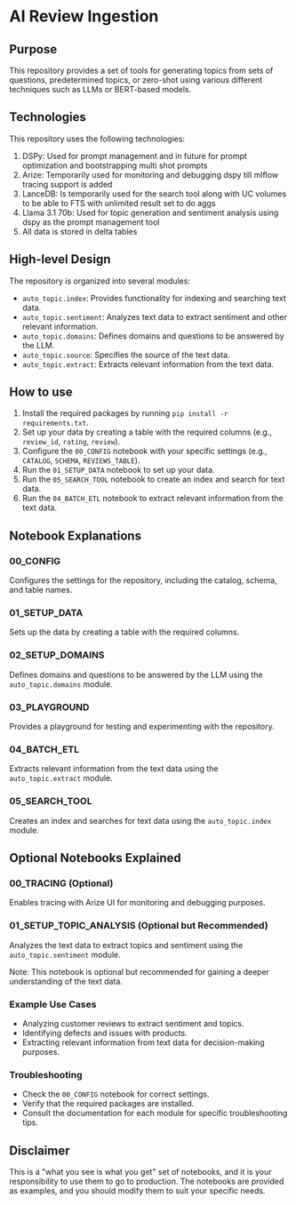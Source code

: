 # AI Review Ingestion

## Purpose

This repository provides a set of tools for generating topics from sets of questions, predetermined topics,
or zero-shot using various different techniques such as LLMs or BERT-based models.

## Technologies

This repository uses the following technologies:

1. DSPy: Used for prompt management and in future for prompt optimization and bootstrapping multi shot prompts
2. Arize: Temporarily used for monitoring and debugging dspy till mlflow tracing support is added
3. LanceDB: Is temporarily used for the search tool along with UC volumes to be able to FTS with unlimited result set to
   do aggs
4. Llama 3.1 70b: Used for topic generation and sentiment analysis using dspy as the prompt management tool
5. All data is stored in delta tables

## High-level Design

The repository is organized into several modules:

* `auto_topic.index`: Provides functionality for indexing and searching text data.
* `auto_topic.sentiment`: Analyzes text data to extract sentiment and other relevant information.
* `auto_topic.domains`: Defines domains and questions to be answered by the LLM.
* `auto_topic.source`: Specifies the source of the text data.
* `auto_topic.extract`: Extracts relevant information from the text data.

## How to use

1. Install the required packages by running `pip install -r requirements.txt`.
2. Set up your data by creating a table with the required columns (e.g., `review_id`, `rating`, `review`).
3. Configure the `00_CONFIG` notebook with your specific settings (e.g., `CATALOG`, `SCHEMA`, `REVIEWS_TABLE`).
4. Run the `01_SETUP_DATA` notebook to set up your data.
5. Run the `05_SEARCH_TOOL` notebook to create an index and search for text data.
6. Run the `04_BATCH_ETL` notebook to extract relevant information from the text data.

## Notebook Explanations

### 00_CONFIG

Configures the settings for the repository, including the catalog, schema, and table names.

### 01_SETUP_DATA

Sets up the data by creating a table with the required columns.

### 02_SETUP_DOMAINS

Defines domains and questions to be answered by the LLM using the `auto_topic.domains` module.

### 03_PLAYGROUND

Provides a playground for testing and experimenting with the repository.

### 04_BATCH_ETL

Extracts relevant information from the text data using the `auto_topic.extract` module.

### 05_SEARCH_TOOL

Creates an index and searches for text data using the `auto_topic.index` module.

## Optional Notebooks Explained

### 00_TRACING (Optional)

Enables tracing with Arize UI for monitoring and debugging purposes.

### 01_SETUP_TOPIC_ANALYSIS (Optional but Recommended)

Analyzes the text data to extract topics and sentiment using the `auto_topic.sentiment` module.

Note: This notebook is optional but recommended for gaining a deeper understanding of the text data.

### Example Use Cases

* Analyzing customer reviews to extract sentiment and topics.
* Identifying defects and issues with products.
* Extracting relevant information from text data for decision-making purposes.

### Troubleshooting

* Check the `00_CONFIG` notebook for correct settings.
* Verify that the required packages are installed.
* Consult the documentation for each module for specific troubleshooting tips.

## Disclaimer

This is a "what you see is what you get" set of notebooks, and it is your responsibility to use them to go to
production. The notebooks are provided as examples, and you should modify them to suit your specific needs.
